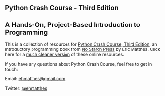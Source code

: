 Python Crash Course - Third Edition
---

A Hands-On, Project-Based Introduction to Programming
---

This is a collection of resources for [Python Crash Course, Third Edition](https://nostarch.com/python-crash-course-3rd-edition), an introductory programming book from [No Starch Press](https://nostarch.com) by Eric Matthes. Click here for a [much cleaner version](https://ehmatthes.github.io/pcc_3e/) of these online resources.

If you have any questions about Python Crash Course, feel free to get in touch:

Email: ehmatthes@gmail.com

Twitter: [@ehmatthes](http://twitter.com/ehmatthes/)
